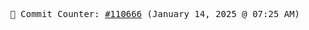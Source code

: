 <p align="center">
    <samp>
        📮 Commit Counter: <a href="https://github.com/Javascript-void0/Javascript-void0/commits/main">#110666</a> (January 14, 2025 @ 07:25 AM)
    </samp>
</p>